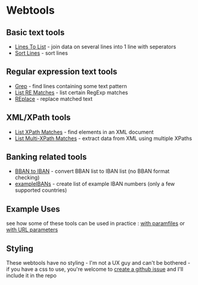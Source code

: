 # Webtools

## Basic text tools

- [Lines To List](https://koenbeek.github.io/webtools/lines2list.html) - join data on several lines into 1 line with seperators
- [Sort Lines](https://koenbeek.github.io/webtools/sort.html) - sort lines

## Regular expression text tools

- [Grep](https://koenbeek.github.io/webtools/grep.html) - find lines containing some text pattern
- [List RE Matches](https://koenbeek.github.io/webtools/matchlist.html) - list certain RegExp matches
- [REplace](https://koenbeek.github.io/webtools/replace.html) - replace matched text

## XML/XPath tools

- [List XPath Matches](https://koenbeek.github.io/webtools/xpathlist.html) - find elements in an XML document
- [List Multi-XPath Matches](https://koenbeek.github.io/webtools/xpathslist.html) - extract data from XML using multiple XPaths

## Banking related tools

- [BBAN to IBAN](https://koenbeek.github.io/webtools/bban2iban.html) - convert BBAN list to IBAN list (no BBAN format checking)
- [exampleIBANs](https://koenbeek.github.io/webtools/exampleibans.html) - create list of example IBAN numbers (only a few supported countries)

## Example Uses

see how some of these tools can be used in practice : [with paramfiles](Examples.md) or [with URL parameters](webtools/_Examples.html)

## Styling

These webtools have no styling - I'm not a UX guy and can't be bothered - if you have a css to use, you're welcome to [create a github issue](https://github.com/koenbeek/koenbeek.github.io/issues/new) and I'll include it in the repo
